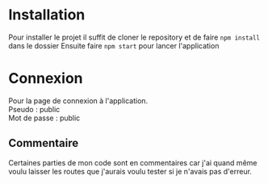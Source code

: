 # Installation 

Pour installer le projet il suffit de cloner le repository et de faire `npm install` dans le dossier 
Ensuite faire `npm start` pour lancer l'application

# Connexion

Pour la page de connexion à l'application. \
Pseudo : public \
Mot de passe : public

## Commentaire 

Certaines parties de mon code sont en commentaires car j'ai quand même voulu laisser les routes que j'aurais voulu tester si je n'avais pas d'erreur.
